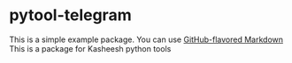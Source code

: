 # pytool-telegram

This is a simple example package. You can use
[GitHub-flavored Markdown](https://guides.github.com/features/mastering-markdown/)
This is a package for Kasheesh python tools
